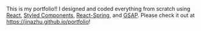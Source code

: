 This is my portfolio!! I designed and coded everything from scratch using [React](https://reactjs.org/), [Styled Components](https://styled-components.com/), [React-Spring](https://www.react-spring.io/), and [GSAP](https://greensock.com/gsap/). Please check it out at https://jinazhu.github.io/portfolio!
